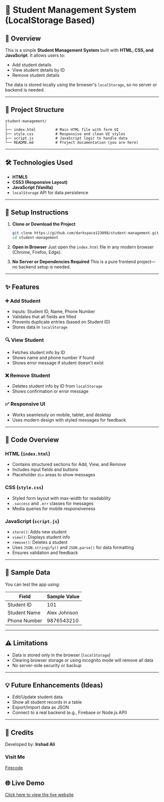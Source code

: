 # 📘 Student Management System (LocalStorage Based)

## 🔖 Overview
This is a simple **Student Management System** built with **HTML, CSS, and JavaScript**. It allows users to:
- Add student details
- View student details by ID
- Remove student details

The data is stored locally using the browser's `localStorage`, so no server or backend is needed.

---

## 📂 Project Structure

```
student-management/
│
├── index.html         # Main HTML file with form UI
├── style.css          # Responsive and clean UI styles
├── script.js          # JavaScript logic to handle data
└── README.md          # Project documentation (you are here)
```

---

## 🛠️ Technologies Used
- **HTML5**
- **CSS3 (Responsive Layout)**
- **JavaScript (Vanilla)**
- `localStorage` API for data persistence

---

## 🚀 Setup Instructions

1. **Clone or Download the Project**
   ```bash
   git clone https://github.com/darkspace123098/student-management.git
   cd student-management
   ```

2. **Open in Browser**
   Just open the `index.html` file in any modern browser (Chrome, Firefox, Edge).

3. **No Server or Dependencies Required**
   This is a pure frontend project—no backend setup is needed.

---

## ✨ Features

### ➕ Add Student
- Inputs: Student ID, Name, Phone Number
- Validates that all fields are filled
- Prevents duplicate entries (based on Student ID)
- Stores data in `localStorage`

### 🔍 View Student
- Fetches student info by ID
- Shows name and phone number if found
- Shows error message if student doesn't exist

### ❌ Remove Student
- Deletes student info by ID from `localStorage`
- Shows confirmation or error message

### ✅ Responsive UI
- Works seamlessly on mobile, tablet, and desktop
- Uses modern design with styled messages for feedback

---

## 📜 Code Overview

### HTML (`index.html`)
- Contains structured sections for Add, View, and Remove
- Includes input fields and buttons
- Placeholder `div` areas to show messages

### CSS (`style.css`)
- Styled form layout with max-width for readability
- `.success` and `.err` classes for messages
- Media queries for mobile responsiveness

### JavaScript (`script.js`)
- `store()`: Adds new student
- `view()`: Displays student info
- `remove()`: Deletes a student
- Uses `JSON.stringify()` and `JSON.parse()` for data formatting
- Ensures validation and feedback

---

## 🧪 Sample Data

You can test the app using:

| Field        | Sample Value      |
|--------------|------------------|
| Student ID   | 101              |
| Student Name | Alex Johnson     |
| Phone Number | 9876543210       |

---

## ⚠️ Limitations
- Data is stored only in the browser (`localStorage`)
- Clearing browser storage or using incognito mode will remove all data
- No server-side security or backup

---

## 💡 Future Enhancements (Ideas)
- Edit/Update student data
- Show all student records in a table
- Export/import data as JSON
- Connect to a real backend (e.g., Firebase or Node.js API)

---

## 🙌 Credits

Developed by: **Irshad Ali** 

### Visit Me

[Firecode](https://firecode.ezyro.com)

## 🌐 Live Demo

[Click here to view the live website](https://irshadali313.github.io/student-management/)

 

